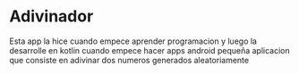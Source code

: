 # Adivinador
Esta app la hice cuando empece aprender programacion y luego la desarrolle en kotlin cuando empece hacer apps android
pequeña aplicacion que consiste en adivinar dos numeros generados aleatoriamente
